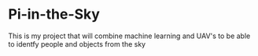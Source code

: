 # Pi-in-the-Sky
This is my project that will combine machine learning and UAV's to be able to identfy people and objects from the sky

